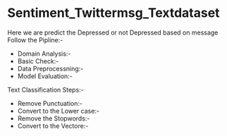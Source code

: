 # Sentiment_Twittermsg_Textdataset
Here we are predict the  Depressed or not Depressed based on message
Follow the Pipline:-
* Domain Analysis:-
* Basic Check:-
* Data Preprocessning:-
* Model Evaluation:-

Text Classification Steps:-
* Remove Punctuation:-
* Convert to the Lower case:-
* Remove the Stopwords:-
* Convert to the Vectore:-

